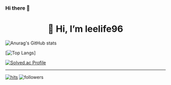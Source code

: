 ### Hi there 👋

  <div align=center><h1>👋 Hi, I’m leelife96 </h1></div>


      
   ![Anurag's GitHub stats](https://github-readme-stats.vercel.app/api?username=leelife96&theme=github_dark_dimmed&show_icons=true)
   
   [![Top Langs](https://github-readme-stats.vercel.app/api/top-langs/?username=leelife96&layout=compact&theme=dracula)]

  [![Solved.ac Profile](http://mazassumnida.wtf/api/generate_badge?boj=leelife96)](https://solved.ac/leelife96)

<hr>
 
[![hits](https://hits.seeyoufarm.com/api/count/incr/badge.svg?url=https%3A%2F%2Fgithub.com%2Fohbyul&count_bg=%237A7A7A&title_bg=%23FFADCC&icon=reverbnation.svg&icon_color=%23FF0000&title=hits&edge_flat=false)](https://hits.seeyoufarm.com)
![followers](https://img.shields.io/github/followers/ohbyul?style=social)
 

